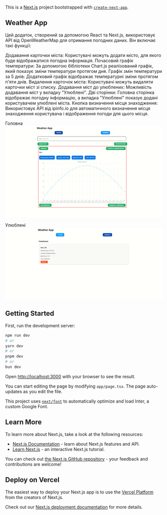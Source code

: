This is a [Next.js](https://nextjs.org/) project bootstrapped with [`create-next-app`](https://github.com/vercel/next.js/tree/canary/packages/create-next-app).

## Weather App

Цей додаток, створений за допомогою React та Next.js, використовує API від OpenWeatherMap для отримання погодних даних. Він включає такі функції:

Додавання карточки міста: Користувачі можуть додати місто, для якого буде відображатися погодна інформація.
Почасовий графік температури: За допомогою бібліотеки Chart.js реалізований графік, який показує зміни температури протягом дня.
Графік змін температури за 5 днів: Додатковий графік відображає температурні зміни протягом п'яти днів.
Видалення карточок міста: Користувачі можуть видаляти карточки міст зі списку.
Додавання міст до улюблених: Можливість додавання міст у вкладку "Улюблені".
Дві сторінки: Головна сторінка відображає погодну інформацію, а вкладка "Улюблені" показує додані користувачем улюблені міста.
Кнопка визначення місця знаходження: Використовує API від ipinfo.io для автоматичного визначення місця знаходження користувача і відображення погоди для цього місця.

Головна 
![Hero page](https://github.com/Nikolay0803/weather_app/blob/master/src/app/project_photos/Main.png)

Улюблені 
![Main page](https://github.com/Nikolay0803/weather_app/blob/master/src/app/project_photos/Favorite.png)

## Getting Started

First, run the development server:

```bash
npm run dev
# or
yarn dev
# or
pnpm dev
# or
bun dev
```

Open [http://localhost:3000](http://localhost:3000) with your browser to see the result.

You can start editing the page by modifying `app/page.tsx`. The page auto-updates as you edit the file.

This project uses [`next/font`](https://nextjs.org/docs/basic-features/font-optimization) to automatically optimize and load Inter, a custom Google Font.

## Learn More

To learn more about Next.js, take a look at the following resources:

- [Next.js Documentation](https://nextjs.org/docs) - learn about Next.js features and API.
- [Learn Next.js](https://nextjs.org/learn) - an interactive Next.js tutorial.

You can check out [the Next.js GitHub repository](https://github.com/vercel/next.js/) - your feedback and contributions are welcome!

## Deploy on Vercel

The easiest way to deploy your Next.js app is to use the [Vercel Platform](https://vercel.com/new?utm_medium=default-template&filter=next.js&utm_source=create-next-app&utm_campaign=create-next-app-readme) from the creators of Next.js.

Check out our [Next.js deployment documentation](https://nextjs.org/docs/deployment) for more details.
